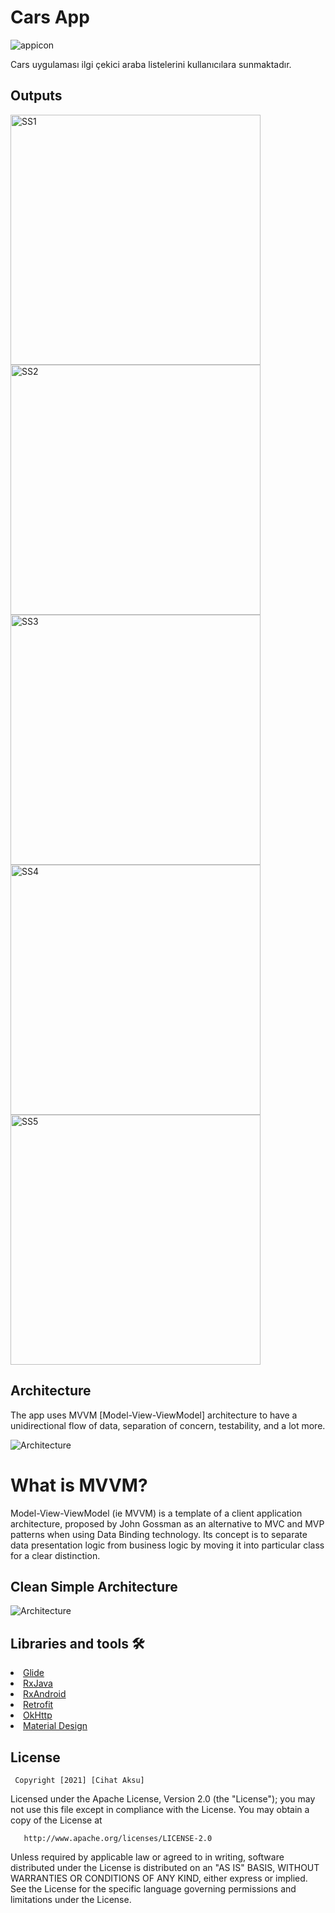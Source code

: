 
# Cars App
![appicon](https://github.com/Enderyasli/cihataksu/blob/main/app/src/main/res/mipmap-xxxhdpi/ic_launcher.png)

Cars uygulaması ilgi çekici araba listelerini kullanıcılara sunmaktadır.
<h2 id="Outputs">Outputs</h2>
<p>
  <img height= "400"  src="https://github.com/cihataksu/hr180027cihataksu/blob/main/Screens/e1.jpg" alt="SS1" />
  <img height= "400"  src="https://github.com/cihataksu/hr180027cihataksu/blob/main/Screens/e2.jpg" alt="SS2" />
  <img height= "400"  src="https://github.com/cihataksu/hr180027cihataksu/blob/main/Screens/e3.jpg" alt="SS3" />
  <img height= "400"  src="https://github.com/cihataksu/hr180027cihataksu/blob/main/Screens/internet.jpg" alt="SS4" />
  <img height= "400"  src="https://github.com/cihataksu/hr180027cihataksu/blob/main/Screens/quit.jpg" alt="SS5" />

</p>

## Architecture
The app uses MVVM [Model-View-ViewModel] architecture to have a unidirectional flow of data, separation of concern, testability, and a lot more.

![Architecture](https://developer.android.com/topic/libraries/architecture/images/final-architecture.png)

# What is MVVM?
Model-View-ViewModel (ie MVVM) is a template of a client application architecture, proposed by John Gossman as an alternative to MVC and MVP patterns when using Data Binding technology. Its concept is to separate data presentation logic from business logic by moving it into particular class for a clear distinction.  

## Clean Simple Architecture
![Architecture](https://github.com/cagataymuhammet/GuestList/blob/master/images/clean_arch.png)

## Libraries and tools 🛠
<li><a href="https://bumptech.github.io/glide/">Glide</a></li>
<li><a href="https://github.com/ReactiveX/RxJava">RxJava</a></li>
<li><a href="https://github.com/ReactiveX/RxAndroid">RxAndroid</a></li>
<li><a href="https://square.github.io/retrofit/">Retrofit</a></li>
<li><a href="https://github.com/square/okhttp">OkHttp</a></li>
<li><a href="https://material.io/develop/android/docs/getting-started/">Material Design</a></li>


License
--------


     Copyright [2021] [Cihat Aksu]

   Licensed under the Apache License, Version 2.0 (the "License");
   you may not use this file except in compliance with the License.
   You may obtain a copy of the License at

       http://www.apache.org/licenses/LICENSE-2.0

   Unless required by applicable law or agreed to in writing, software
   distributed under the License is distributed on an "AS IS" BASIS,
   WITHOUT WARRANTIES OR CONDITIONS OF ANY KIND, either express or implied.
   See the License for the specific language governing permissions and
   limitations under the License.
